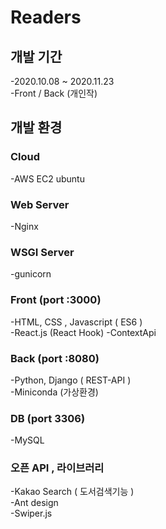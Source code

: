 # Readers

## 개발 기간  <br>

-2020.10.08 ~ 2020.11.23 <br>
-Front / Back (개인작) <br>

<h2> 개발 환경 </h2>

<h3>Cloud</h3>
-AWS EC2 ubuntu <br>
<h3> Web Server </h3>
-Nginx <br>
<h3>WSGI Server</h3>
-gunicorn <br>
<h3> Front (port :3000) </h3>
-HTML, CSS , Javascript ( ES6 )<br>
-React.js (React Hook) <br<br>
-ContextApi<br>
<h3>Back (port :8080)</h3>
-Python, Django ( REST-API )<br>
-Miniconda (가상환경) <br>
<h3>DB (port 3306) </h3>
-MySQL<br>
<h3>오픈 API , 라이브러리 </h3>
-Kakao Search ( 도서검색기능 )<br>
-Ant design <br>
-Swiper.js

